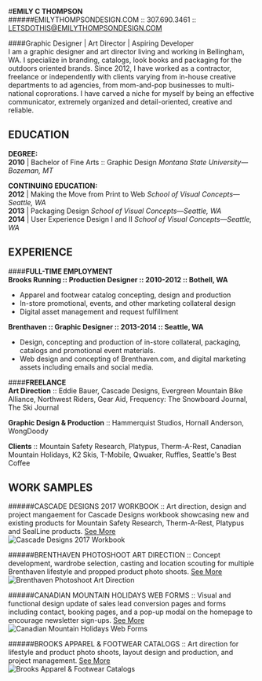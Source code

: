 #**EMILY C THOMPSON**   
######EMILYTHOMPSONDESIGN.COM :: 307.690.3461 :: LETSDOTHIS@EMILYTHOMPSONDESIGN.COM

####Graphic Designer | Art Director | Aspiring Developer  
I am a graphic designer and art director living and working in Bellingham, WA. I specialize in branding, catalogs, look books and packaging for the outdoors oriented brands. Since 2012, I have worked as a contractor, freelance or independently with clients varying from in-house creative departments to ad agencies, from mom-and-pop businesses to multi-national coprorations. I have carved a niche for myself by being an effective communicator, extremely organized and detail-oriented, creative and reliable.   

**EDUCATION** 
-------------
**DEGREE:**  
**2010** | Bachelor of Fine Arts :: Graphic Design
_Montana State University—Bozeman, MT_

**CONTINUING EDUCATION:**  
**2012** | Making the Move from Print to Web
_School of Visual Concepts—Seattle, WA_  
**2013** | Packaging Design
_School of Visual Concepts—Seattle, WA_  
**2014** | User Experience Design I and II
_School of Visual Concepts—Seattle, WA_

**EXPERIENCE**
--------------

####**FULL-TIME EMPLOYMENT**  
**Brooks Running :: Production Designer :: 2010-2012 :: Bothell, WA**
* Apparel and footwear catalog concepting, design and production  
* In-store promotional, events, and other marketing collateral design  
* Digital asset management and request fulfillment   

**Brenthaven :: Graphic Designer :: 2013-2014 :: Seattle, WA**
* Design, concepting and production of in-store collateral, packaging, catalogs and promotional event materials. 
* Web design and concepting of Brenthaven.com, and digital marketing assets including emails and social media.


####**FREELANCE**  
**Art Direction** :: Eddie Bauer, Cascade Designs, Evergreen Mountain Bike Alliance, Northwest Riders, Gear Aid, Frequency: The Snowboard Journal, The Ski Journal  

**Graphic Design & Production** :: Hammerquist Studios, Hornall Anderson, WongDoody  

**Clients** :: Mountain Safety Research, Platypus, Therm-A-Rest, Canadian Mountain Holidays, K2 Skis, T-Mobile, Qwuaker, Ruffles, Seattle's Best Coffee

**WORK SAMPLES**
----------------
######CASCADE DESIGNS 2017 WORKBOOK :: Art direction, design and project mangaement for Cascade Designs workbook showcasing new and existing products for Mountain Safety Research, Therm-A-Rest, Platypus and SealLine products. [See More](http://emilythompsondesign.com/cascade-designs-2017-workbook)  
![Cascade Designs 2017 Workbook](https://mir-s3-cdn-cf.behance.net/project_modules/max_1200/a818cc37453195.5754cf94cbc04.jpg)    

######BRENTHAVEN PHOTOSHOOT ART DIRECTION :: Concept development, wardrobe selection, casting and location scouting for multiple Brenthaven lifestyle and propped product photo shoots. [See More](http://emilythompsondesign.com/brenthaven-photography-art-direction)  
![Brenthaven Photoshoot Art Direction](https://mir-s3-cdn-cf.behance.net/project_modules/max_1200/c11f1f21138641.562fc2101cc87.jpg)  

######CANADIAN MOUNTAIN HOLIDAYS WEB FORMS :: Visual and functional design update of sales lead conversion pages and forms including contact, booking pages, and a pop-up modal on the homepage to encourage newsletter sign-ups. [See More](http://emilythompsondesign.com/canadian-mountain-holidays-web-forms)  
![Canadian Mountain Holidays Web Forms](https://mir-s3-cdn-cf.behance.net/project_modules/max_1200/e265b221138111.562fc1ebf2905.jpg)   

######BROOKS APPAREL & FOOTWEAR CATALOGS :: Art direction for lifestyle and product photo shoots, layout design and production, and project management. [See More](http://emilythompsondesign.com/brooks-apparel-and-footwear-catalogs)  
![Brooks Apparel & Footwear Catalogs](https://mir-s3-cdn-cf.behance.net/project_modules/max_1200/a2acb010035137.560de69fbe46f.jpg)  
